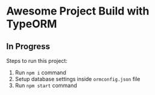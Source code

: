 # Awesome Project Build with TypeORM

## In Progress

Steps to run this project:

1. Run `npm i` command
2. Setup database settings inside `ormconfig.json` file
3. Run `npm start` command
